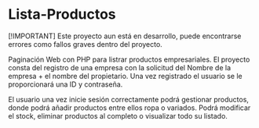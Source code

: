 # Lista-Productos
[!IMPORTANT]
Este proyecto aun está en desarrollo, puede encontrarse errores como fallos graves dentro del proyecto.

Paginación Web con PHP para listrar productos empresariales.
El proyecto consta del registro de una empresa con la solicitud del Nombre de la empresa + el nombre del propietario.
Una vez registrado el usuario se le proporcionará una ID y contraseña.

El usuario una vez inicie sesión correctamente podrá gestionar productos, donde podrá añadir productos entre ellos ropa o variados.
Podrá modificar el stock, eliminar productos al completo o visualizar todo su listado.
